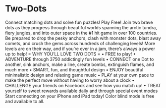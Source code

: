 # Two-Dots
Connect matching dots and solve fun puzzles! Play Free!  Join two brave dots as they progress through beautiful worlds spanning the arctic tundra, fiery jungles, and into outer space in the #1 hit game in over 100 countries.  Be prepared to drop the pesky anchors, clash with monster dots, blast away comets, and crush the gems across hundreds of challenging levels! More levels are on their way, and if you’re ever in a jam, there’s always a power up to help!  = WHY YOU’LL LOVE TWO DOTS = • FREE to play! • ADVENTURE through 3750 addictingly fun levels • CONNECT one Dot to another, sink anchors, make a line, create bombs, extinguish flames, and much more • SMART, fun, and thoughtful design • ENJOY beautiful minimalistic design and relaxing game music • PLAY at your own pace to make the perfect move without having to worry about a clock • CHALLENGE your friends on Facebook and see how you match up! • TREAT yourself to sweet rewards available daily and through special event modes  Start connecting on your iPhone and iPad today!  Color blind mode is free and available to all.
